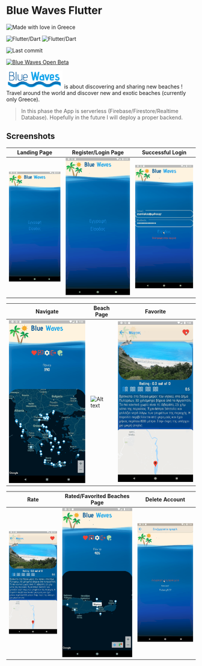 # Blue Waves Flutter

![Made with love in Greece](https://madewithlove.now.sh/gr?heart=true&colorB=%23537aee)

![Flutter/Dart](https://badgen.net/pub/flutter-platform/xml)
![Flutter/Dart](https://img.shields.io/badge/version-0.0.8-orange)

![Last commit](https://img.shields.io/github/last-commit/esentis/Blue-Waves-Flutter?style=for-the-badge)

<a href="https://play.google.com/store/apps/details?id=gr.esentis.blue_waves_flutter"><img src="https://steverichey.github.io/google-play-badge-svg/img/el_get.svg" width="250" title="Blue Waves Open Beta" alt="Blue Waves Open Beta"></a>

<a href="https://github.com/esentis/Blue-Waves-API"><img src="bluewaves.png" width="150" title="Blue Waves" alt="Blue Waves Logo"></a>  is about discovering and sharing new beaches ! Travel around the world and discover new and exotic beaches (currently only Greece).
>In this phase the App is serverless (Firebase/Firestore/Realtime Database). Hopefully in the future I will deploy a proper backend.

## Screenshots

Landing Page | Register/Login Page | Successful Login |
------------ | -------------| -------------
![Alt text](/screenshots/landing_page.gif "1") | ![Alt text](/screenshots/register_login.gif "2") | ![Alt text](/screenshots/success_login.gif "3")

Navigate | Beach Page | Favorite |
------------ | -------------| -------------
![Alt text](/screenshots/navigate.gif "1") | ![Alt text](/screenshots/to_beach.gif "2") | ![Alt text](/screenshots/favorite.gif "3")

Rate | Rated/Favorited Beaches Page | Delete Account |
------------ | -------------| -------------
![Alt text](/screenshots/rate.gif "1") | ![Alt text](/screenshots/rated_favorited.gif "2") | ![Alt text](/screenshots/delete_account.gif "3")
